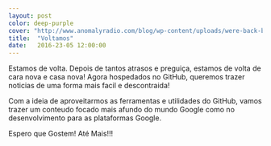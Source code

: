 ```yaml
---
layout: post
color: deep-purple
cover: "http://www.anomalyradio.com/blog/wp-content/uploads/were-back-baby.jpg"
title:  "Voltamos"
date:   2016-23-05 12:00:00
---
```

Estamos de volta. Depois de tantos atrasos e preguiça, estamos de volta de cara nova e casa nova! Agora hospedados no GitHub, queremos trazer noticias de uma forma mais facil e descontraida!

Com a ideia de aproveitarmos as ferramentas e utilidades do GitHub, vamos trazer um conteudo focado mais afundo do mundo Google como no desenvolvimento para as plataformas Google.

Espero que Gostem! Até Mais!!!

